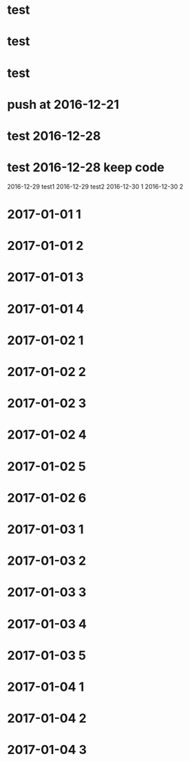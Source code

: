 # test
# test
# test
# push at 2016-12-21
# test 2016-12-28
# test 2016-12-28 keep code
2016-12-29 test1
2016-12-29 test2
2016-12-30 1
2016-12-30 2
# 2017-01-01 1
# 2017-01-01 2
# 2017-01-01 3
# 2017-01-01 4
# 2017-01-02 1
# 2017-01-02 2
# 2017-01-02 3
# 2017-01-02 4
# 2017-01-02 5
# 2017-01-02 6
# 2017-01-03 1
# 2017-01-03 2
# 2017-01-03 3
# 2017-01-03 4
# 2017-01-03 5
# 2017-01-04 1
# 2017-01-04 2
# 2017-01-04 3
